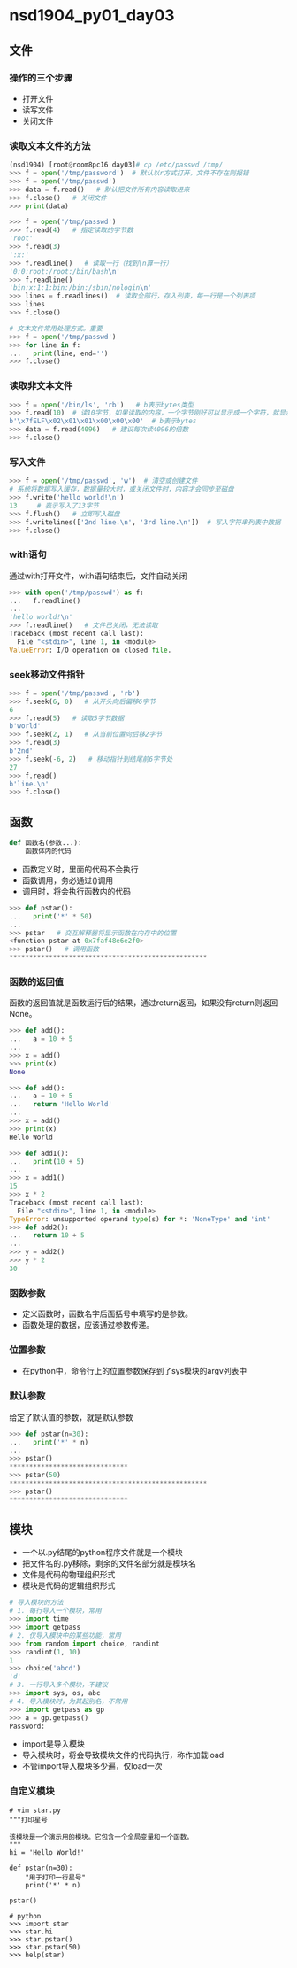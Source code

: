 # nsd1904_py01_day03

## 文件

### 操作的三个步骤

- 打开文件
- 读写文件
- 关闭文件

### 读取文本文件的方法

```python
(nsd1904) [root@room8pc16 day03]# cp /etc/passwd /tmp/
>>> f = open('/tmp/password')  # 默认以r方式打开，文件不存在则报错
>>> f = open('/tmp/passwd')
>>> data = f.read()   # 默认把文件所有内容读取进来
>>> f.close()   # 关闭文件
>>> print(data)

>>> f = open('/tmp/passwd')
>>> f.read(4)   # 指定读取的字节数
'root'
>>> f.read(3)
':x:'
>>> f.readline()   # 读取一行（找到\n算一行）
'0:0:root:/root:/bin/bash\n'
>>> f.readline()
'bin:x:1:1:bin:/bin:/sbin/nologin\n'
>>> lines = f.readlines()  # 读取全部行，存入列表，每一行是一个列表项
>>> lines
>>> f.close()

# 文本文件常用处理方式。重要
>>> f = open('/tmp/passwd')
>>> for line in f:
...   print(line, end='')
>>> f.close()
```

### 读取非文本文件

```python
>>> f = open('/bin/ls', 'rb')   # b表示bytes类型
>>> f.read(10)  # 读10字节，如果读取的内容，一个字节刚好可以显示成一个字符，就显示字符，否则将显示该字节的16进制数，\x表示16进制
b'\x7fELF\x02\x01\x01\x00\x00\x00'  # b表示bytes
>>> data = f.read(4096)   # 建议每次读4096的倍数
>>> f.close()
```

### 写入文件

```python
>>> f = open('/tmp/passwd', 'w')  # 清空或创建文件
# 系统将数据写入缓存，数据量较大时，或关闭文件时，内容才会同步至磁盘
>>> f.write('hello world!\n')
13     # 表示写入了13字节
>>> f.flush()   # 立即写入磁盘
>>> f.writelines(['2nd line.\n', '3rd line.\n'])  # 写入字符串列表中数据
>>> f.close()
```

### with语句

通过with打开文件，with语句结束后，文件自动关闭

```python
>>> with open('/tmp/passwd') as f:
...   f.readline()
... 
'hello world!\n'
>>> f.readline()   # 文件已关闭，无法读取
Traceback (most recent call last):
  File "<stdin>", line 1, in <module>
ValueError: I/O operation on closed file.
```

### seek移动文件指针

```python
>>> f = open('/tmp/passwd', 'rb')
>>> f.seek(6, 0)   # 从开头向后偏移6字节
6
>>> f.read(5)   # 读取5字节数据
b'world'
>>> f.seek(2, 1)   # 从当前位置向后移2字节
>>> f.read(3)
b'2nd'
>>> f.seek(-6, 2)   # 移动指针到结尾前6字节处
27
>>> f.read()
b'line.\n'
>>> f.close()
```

## 函数

```python
def 函数名(参数...):
    函数体内的代码
```

- 函数定义时，里面的代码不会执行
- 函数调用，务必通过()调用
- 调用时，将会执行函数内的代码

```python
>>> def pstar():
...   print('*' * 50)
... 
>>> pstar   # 交互解释器将显示函数在内存中的位置
<function pstar at 0x7faf48e6e2f0>
>>> pstar()   # 调用函数
**************************************************
```

### 函数的返回值

函数的返回值就是函数运行后的结果，通过return返回，如果没有return则返回None。

```python
>>> def add():
...   a = 10 + 5
... 
>>> x = add()
>>> print(x)
None

>>> def add():
...   a = 10 + 5
...   return 'Hello World'
... 
>>> x = add()
>>> print(x)
Hello World

>>> def add1():
...   print(10 + 5)
... 
>>> x = add1()
15
>>> x * 2
Traceback (most recent call last):
  File "<stdin>", line 1, in <module>
TypeError: unsupported operand type(s) for *: 'NoneType' and 'int'
>>> def add2():
...   return 10 + 5
... 
>>> y = add2()
>>> y * 2
30
```

### 函数参数

- 定义函数时，函数名字后面括号中填写的是参数。
- 函数处理的数据，应该通过参数传递。

### 位置参数

- 在python中，命令行上的位置参数保存到了sys模块的argv列表中

### 默认参数

给定了默认值的参数，就是默认参数

```python
>>> def pstar(n=30):
...   print('*' * n)
... 
>>> pstar()
******************************
>>> pstar(50)
**************************************************
>>> pstar()
******************************
```

## 模块

- 一个以.py结尾的python程序文件就是一个模块
- 把文件名的.py移除，剩余的文件名部分就是模块名
- 文件是代码的物理组织形式
- 模块是代码的逻辑组织形式

```python
# 导入模块的方法
# 1. 每行导入一个模块，常用
>>> import time
>>> import getpass
# 2. 仅导入模块中的某些功能，常用
>>> from random import choice, randint
>>> randint(1, 10)
1
>>> choice('abcd')
'd'
# 3. 一行导入多个模块，不建议
>>> import sys, os, abc
# 4. 导入模块时，为其起别名，不常用
>>> import getpass as gp
>>> a = gp.getpass()
Password: 
```

- import是导入模块
- 导入模块时，将会导致模块文件的代码执行，称作加载load
- 不管import导入模块多少遍，仅load一次

### 自定义模块

```shell
# vim star.py
"""打印星号

该模块是一个演示用的模块。它包含一个全局变量和一个函数。
"""
hi = 'Hello World!'

def pstar(n=30):
    "用于打印一行星号"
    print('*' * n)

pstar()

# python
>>> import star
>>> star.hi
>>> star.pstar()
>>> star.pstar(50)
>>> help(star)
```











